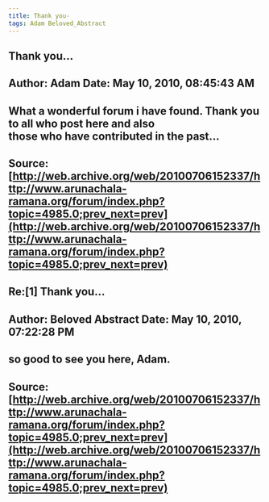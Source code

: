 ```yaml
--- 
title: Thank you-   
tags: Adam Beloved_Abstract  
---  
```

## Thank you...  
Author: Adam                Date: May 10, 2010, 08:45:43 AM  
---  
What a wonderful forum i have found. Thank you to all who post here and also  
those who have contributed in the past...
 ---  
Source:[http://web.archive.org/web/20100706152337/http://www.arunachala-ramana.org/forum/index.php?topic=4985.0;prev_next=prev](http://web.archive.org/web/20100706152337/http://www.arunachala-ramana.org/forum/index.php?topic=4985.0;prev_next=prev)   
---  

## Re:[1] Thank you...  
Author: Beloved Abstract    Date: May 10, 2010, 07:22:28 PM  
---  
so good to see you here, Adam.
 ---  
Source:[http://web.archive.org/web/20100706152337/http://www.arunachala-ramana.org/forum/index.php?topic=4985.0;prev_next=prev](http://web.archive.org/web/20100706152337/http://www.arunachala-ramana.org/forum/index.php?topic=4985.0;prev_next=prev)   
---  

